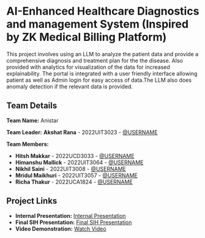 # AI-Enhanced Healthcare Diagnostics and management System (Inspired by ZK Medical Billing Platform)
This project involves using an LLM to analyze the patient data and provide a comprehensive diagnosis and treatment plan for the the disease. Also provided with analytics for visualization of the data for increased explainability. The portal is integrated with a user friendly interface allowing patient as well as Admin login for easy access of data.The LLM also does anomaly detection if the relevant data is provided.

## Team Details

**Team Name:** Anistar

**Team Leader:** **Akshat Rana** - 2022UIT3023 - [@USERNAME](https://github.com/USERNAME)

**Team Members:**
- **Hitsh Makkar** - 2022UCD3033 - [@USERNAME](https://github.com/hiteshmk05)
- **Himanshu Mallick** - 2022UIT3064 - [@USERNAME](https://github.com/himanshumallickgit)
- **Nikhil Saini** - 2022UIT3008 - [@USERNAME](https://github.com/nikhilpro425)
- **Mridul Maikhuri** - 2022UIT3057 - [@USERNAME](https://github.com/mridulmaikhuri)
- **Richa Thakur** - 2022UCA1824 - [@USERNAME](https://github.com/USERNAME)

## Project Links

- **Internal Presentation:** [Internal Presentation](https://github.com/mridulmaikhuri/sih/blob/main/files/internal_PPT_ANISTAR.pdf)
- **Final SIH Presentation:** [Final SIH Presentation](https://github.com/mridulmaikhuri/sih/blob/main/files/SIH_PPT_ANISTAR%20.pdf)
- **Video Demonstration:** [Watch Video](https://youtu.be/OcdIeCuptWU)
